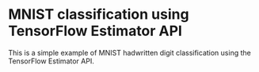 # MNIST classification using TensorFlow Estimator API

This is a simple example of MNIST hadwritten digit classification using the TensorFlow Estimator API.

